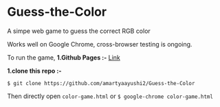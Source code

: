 # Guess-the-Color
A simpe web game to guess the correct RGB color 

Works well on Google Chrome, cross-browser testing is ongoing.

To run the game,
**1.Github Pages :-**
    [Link](https://amartyaayushi2.github.io/Guess-the-Color/)
    
**1.clone this repo :-** 
```
$ git clone https://github.com/amartyaayushi2/Guess-the-Color
```

Then directly open ```color-game.html``` or ```$ google-chrome color-game.html```
